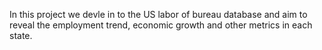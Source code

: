 In this project we devle in to the US labor of bureau database and aim to reveal the employment trend, economic growth and other metrics in each state.
